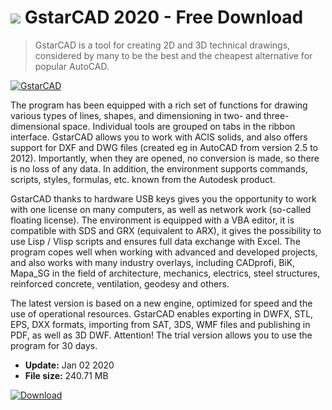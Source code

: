 # ![](https://cdn.softexe.net/static/icon/win.gif) GstarCAD 2020 - Free Download

> GstarCAD is a tool for creating 2D and 3D technical drawings, considered by many to be the best and the cheapest alternative for popular AutoCAD.

[![GstarCAD](https:https://tse2.mm.bing.net/th?id=OIP.kx-RqZJl5n4Lb5j9DzgmlQHaEh&pid=Api)](https://softexe.net/win/multimedia/cad/gstarcad:pRgbb.html)

The program has been equipped with a rich set of functions for drawing various types of lines, shapes, and dimensioning in two- and three-dimensional space. Individual tools are grouped on tabs in the ribbon interface. GstarCAD allows you to work with ACIS solids, and also offers support for DXF and DWG files (created eg in AutoCAD from version 2.5 to 2012). Importantly, when they are opened, no conversion is made, so there is no loss of any data. In addition, the environment supports commands, scripts, styles, formulas, etc. known from the Autodesk product.
 
 GstarCAD thanks to hardware USB keys gives you the opportunity to work with one license on many computers, as well as network work (so-called floating license). The environment is equipped with a VBA editor, it is compatible with SDS and GRX (equivalent to ARX), it gives the possibility to use Lisp / Vlisp scripts and ensures full data exchange with Excel. The program copes well when working with advanced and developed projects, and also works with many industry overlays, including CADprofi, BiK, Mapa_SG in the field of architecture, mechanics, electrics, steel structures, reinforced concrete, ventilation, geodesy and others.
 
 The latest version is based on a new engine, optimized for speed and the use of operational resources. GstarCAD enables exporting in DWFX, STL, EPS, DXX formats, importing from SAT, 3DS, WMF files and publishing in PDF, as well as 3D DWF.
 Attention!
 The trial version allows you to use the program for 30 days.


- **Update:** Jan 02 2020
- **File size:** 240.71 MB

[![Download](https://cdn.softexe.net/static/img/download.png)](https://softexe.net/win/multimedia/cad/gstarcad:pRgbb.html)

